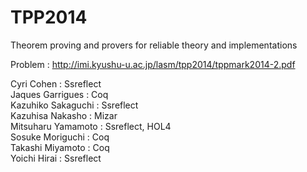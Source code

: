TPP2014
=======

Theorem proving and provers for reliable theory and implementations 

Problem : http://imi.kyushu-u.ac.jp/lasm/tpp2014/tppmark2014-2.pdf

Cyri Cohen		:	Ssreflect  
Jaques Garrigues	:	Coq  
Kazuhiko Sakaguchi	:	Ssreflect  
Kazuhisa Nakasho	:	Mizar  
Mitsuharu Yamamoto	:	Ssreflect, HOL4  
Sosuke Moriguchi	:	Coq  
Takashi Miyamoto	:	Coq  
Yoichi Hirai		:	Ssreflect  
